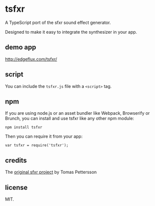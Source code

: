 # tsfxr
A TypeScript port of the sfxr sound effect generator.

Designed to make it easy to integrate the synthesizer in your app.

## demo app
http://edgeflux.com/tsfxr/

## script
You can include the `tsfxr.js` file with a `<script>` tag.

## npm
If you are using node.js or an asset bundler like Webpack, Browserify or Brunch,
you can install and use tsfxr like any other npm module:

    npm install tsfxr

Then you can require it from your app:

	var tsfxr = require('tsfxr');

## credits
The [original sfxr project](http://www.drpetter.se/project_sfxr.html) by Tomas Pettersson

## license
MIT.
